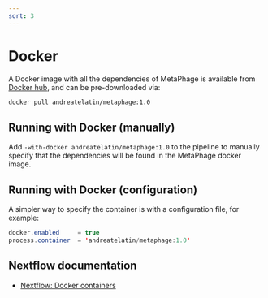 ```yaml
---
sort: 3
---
```


# Docker

A Docker image with all the dependencies of MetaPhage is available from [Docker hub](https://hub.docker.com/r/andreatelatin/metaphage), and can be pre-downloaded via:

```bash
docker pull andreatelatin/metaphage:1.0
```

## Running with Docker (manually)

Add `-with-docker andreatelatin/metaphage:1.0` to the pipeline to manually specify that
the dependencies will be found in the MetaPhage docker image.

## Running with Docker (configuration)


A simpler way to specify the container is with a configuration file, for example:

```java
docker.enabled     = true
process.container  = 'andreatelatin/metaphage:1.0'
```

## Nextflow documentation

* [Nextflow: Docker containers](https://www.nextflow.io/docs/latest/docker.html)